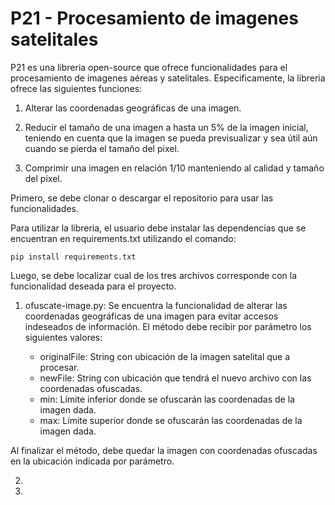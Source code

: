 # P21 -  Procesamiento de imagenes satelitales

P21 es una libreria open-source que ofrece funcionalidades para el procesamiento de imagenes aéreas y satelitales. Especificamente, la libreria ofrece las siguientes funciones: 

1. Alterar las coordenadas geográficas de una imagen. 

2. Reducir el tamaño de una imagen a hasta un 5% de la imagen inicial, teniendo en cuenta que la imagen se pueda previsualizar y sea útil aún cuando se pierda el tamaño del pixel.

3. Comprimir una imagen en relación 1/10 manteniendo al calidad y tamaño del pixel.

Primero, se debe clonar o descargar el repositorio para usar las funcionalidades. 

Para utilizar la libreria, el usuario debe instalar las dependencias que se encuentran en requirements.txt utilizando el comando: 

```
pip install requirements.txt
```
Luego, se debe localizar cual de los tres archivos corresponde con la funcionalidad deseada para el proyecto. 

1. ofuscate-image.py: Se encuentra la funcionalidad de alterar las coordenadas geográficas de una imagen para evitar accesos indeseados de información. El método debe recibir por parámetro los siguientes valores: 

   - originalFile: String con ubicación de la imagen satelital que a procesar. 
   - newFile: String con ubicación que tendrá el nuevo archivo con las coordenadas ofuscadas.
   - min: Límite inferior donde se ofuscarán las coordenadas de la imagen dada.
   - max: Límite superior donde se ofuscarán las coordenadas de la imagen dada.
  
Al finalizar el método, debe quedar la imagen con coordenadas ofuscadas en la ubicación indicada por parámetro.

2. 

3. 

